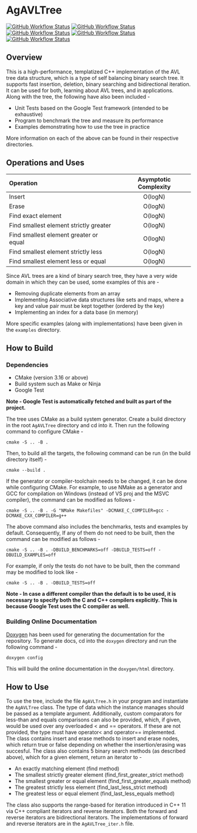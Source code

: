 # AgAVLTree

[![GitHub Workflow Status](https://img.shields.io/github/workflow/status/Aditya-A-garwal/AgAVLTree/build-test-ubuntu-gcc?label=build-test-ubuntu-gcc)](https://github.com/Aditya-A-garwal/AgAVLTree/actions/workflows/build-test-ubuntu-gcc.yaml)
[![GitHub Workflow Status](https://img.shields.io/github/workflow/status/Aditya-A-garwal/AgAVLTree/build-test-ubuntu-llvm?label=build-test-ubuntu-llvm)](https://github.com/Aditya-A-garwal/AgAVLTree/actions/workflows/build-test-ubuntu-llvm.yaml)
[![GitHub Workflow Status](https://img.shields.io/github/workflow/status/Aditya-A-garwal/AgAVLTree/build-test-windows-mingw?label=build-test-windows-mingw)](https://github.com/Aditya-A-garwal/AgAVLTree/actions/workflows/build-test-windows-mingw.yaml)
[![GitHub Workflow Status](https://img.shields.io/github/workflow/status/Aditya-A-garwal/AgAVLTree/build-test-windows-llvm?label=build-test-windows-llvm)](https://github.com/Aditya-A-garwal/AgAVLTree/actions/workflows/build-test-windows-llvm.yaml)
[![GitHub Workflow Status](https://img.shields.io/github/workflow/status/Aditya-A-garwal/AgAVLTree/build-test-windows-msvc?label=build-test-windows-msvc)](https://github.com/Aditya-A-garwal/AgAVLTree/actions/workflows/build-test-windows-msvc.yaml)

## Overview
This is a high-performance, templatized C++ implementation of the AVL tree data structure, which is a type of self balancing binary search tree. It supports fast insertion, deletion, binary searching and bidirectional iteration. It can be used for both, learning about AVL trees, and in applications.<br>
Along with the tree, the following have also been included -
* Unit Tests based on the Google Test framework (intended to be exhaustive)
* Program to benchmark the tree and measure its performance
* Examples demonstrating how to use the tree in practice

More information on each of the above can be found in their respective directories.

## Operations and Uses

| Operation                                 | Asymptotic Complexity     |
| :---                                      | :----:                    |
| Insert                                    | O(logN)                   |
| Erase                                     | O(logN)                   |
| Find exact element                        | O(logN)                   |
| Find smallest element strictly greater    | O(logN)                   |
| Find smallest element greater or equal    | O(logN)                   |
| Find smallest element strictly less       | O(logN)                   |
| Find smallest element less or equal       | O(logN)                   |

Since AVL trees are a kind of binary search tree, they have a very wide domain in which they can be used, some examples of this are -
* Removing duplicate elements from an array
* Implementing Associative data structures like sets and maps, where a key and value pair must be kept together (ordered by the key)
* Implementing an index for a data base (in memory)

More specific examples (along with implementations) have been given in the ```examples``` directory.
## How to Build
### Dependencies
* CMake (version 3.16 or above)
* Build system such as Make or Ninja
* Google Test

**Note - Google Test is automatically fetched and built as part of the project.**

The tree uses CMake as a build system generator. Create a build directory in the root ```AgAVLTree``` directory and cd into it. Then run the following command to configure CMake -

    cmake -S .. -B .

Then, to build all the targets, the following command can be run (in the build directory itself) -

    cmake --build .

If the generator or compiler-toolchain needs to be changed, it can be done while configuring CMake. For example, to use NMake as a generator and GCC for compilation on Windows (instead of VS proj and the MSVC compiler), the command can be modified as follows -

    cmake -S .. -B . -G "NMake Makefiles" -DCMAKE_C_COMPILER=gcc -DCMAKE_CXX_COMPILER=g++

The above command also includes the benchmarks, tests and examples by default. Consequently, If any of them do not need to be built, then the command can be modified as follows -

    cmake -S .. -B . -DBUILD_BENCHMARKS=off -DBUILD_TESTS=off -DBUILD_EXAMPLES=off

For example, if only the tests do not have to be built, then the command may be modified to look like -

    cmake -S .. -B . -DBUILD_TESTS=off

**Note - In case a different compiler than the default is to be used, it is necessary to specify both the C and C++ compilers explicitly. This is because Google Test uses the C compiler as well.**

### Building Online Documentation

[Doxygen](https://github.com/doxygen/doxygen) has been used for generating the documentation for the repository. To generate docs, cd into the ```doxygen``` directory and run the following command -

    doxygen config

This will build the online documentation in the ```doxygen/html``` directory.
## How to Use
To use the tree, include the file ```AgAVLTree.h``` in your program and instantiate the ```AgAVLTree``` class. The type of data which the instance manages should be passed as a template argument. Additionally, custom comparators for less-than and equals comparisons can also be provided, which, if given, would be used over any overloaded < and == operators. If these are not provided, the type must have operator< and operator== implemented.<br>
The class contains insert and erase methods to insert and erase nodes, which return true or false depending on whether the insertion/erasing was succesful.
The class also contains 5 binary search methods (as described above), which for a given element, return an iterator to -
* An exactly matching element (find method)
* The smallest strictly greater element (find_first_greater_strict method)
* The smallest greater or equal element (find_first_greater_equals method)
* The greatest strictly less element (find_last_less_strict method)
* The greatest less or equal element (find_last_less_equals method)

The class also supports the range-based for iteration introduced in C++ 11 via C++ compliant iterators and reverse iterators. Both the forward and reverse iterators are bidirectional iterators. The implementations of forward and reverse iterators are in the ```AgAVLTree_iter.h``` file.
